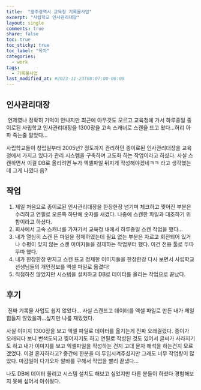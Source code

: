 ```yaml
---
title:  "광주광역시 교육청 기록물사업"
excerpt: "사립학교 인사관리대장"
layout: single
comments: true
share: false
toc: true
toc_sticky: true
toc_label: "목차"
categories:
  - work
tags:
  - 기록물사업
last_modified_at: #2023-11-23T08:07:00-06:00
---
```


## 인사관리대장
&nbsp;언제였나 정확히 기억이 안나지만 최근에 아무것도 모르고 교육청에 가서 하루종일 종이로된 사립학교 인사관리대장을 1300장을 고속 스캐너로 스캔을 뜨고 왔다...허리 아파 죽는줄 알았다...

사립학교들이 창립일부터 2005년? 정도까지 관리하던 종이로된 인사관리대장을 교육청에서 가지고 있다가 관리 시스템을 구축하며 고도화 하는 작업이라고 하셨다.
사실 스캔하면서 이걸 DB로 올리려면 누가 엑셀파일 뒤지게 작성해야겠네ㅋㅋ 라고 생각했는데 그게 나였다 음?

## 작업
1. 제일 처음으로 종이로된 인사관리대장을 한장한장 넘기며 체크하고 찢어진 부분은 수리하고 연필로 오른쪽 하단에 숫자를 새겼다. 나중에 스캔한 파일과 대조하기 위함이라고 하셨다.
1. 회사에서 고속 스캐너를 가져가서 교육청 내에서 하루종일 스캔 작업을 했다...
1. 내가 열심히 스캔 뜬 파일을 정제하였는데 필요 없는 부분은 자르고 회전되어 있거나 수평이 맞지 않는 스캔 이미지들을 정제하는 작업부터 했다. 이건 전용 툴로 뚜따뚜따 했다.
1. 내가 한장한장 만지고 스캔 뜨고 정제한 이미지들을 한장한장 다시 보면서 사립학교 선생님들의 개인정보를 엑셀 파일로 옮겼다!
1. 직접하진 않았지만 시스템을 설치하고 DB로 데이터를 올리는 작업으로 끝났다.

## 후기
&nbsp;진짜 기록물 사업도 쉽지 않았다... 사실 스캔뜨고 데이터를 엑셀 파일로 만든 내가 제일 힘들지 않았을까...싶지만 나름 재밌었다.

사실 이미지 1300장을 보고 엑셀 파일로 데이터를 옮기는게 진짜 오래걸렸다. 종이가 오래되다 보니 변색도되고 찢어지기도 하고 연필로 작성된 것도 있어서 글씨가 사라지기도 하고 내가 이미지를 보고 엑셀파일을 작성하는 건지 고대 문자 해석을 하는건지 모르겠었다. 이걸 혼자하라고? 중간에 한분을 더 투입시켜주셨지만 그래도 너무 작업량이 많았다. 마감일이 다가오자 알바를 구해서 작업을 빨리 끝냈다...

나도 DB에 데이터 올리고 시스템 설치도 해보고 싶었지만 다른 분들이 하셨다 경험해보지 못해 싶어서 아쉬웠다.